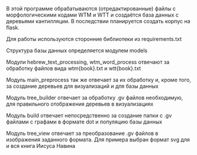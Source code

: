 В этой программе обрабатываются (отредактированные) файлы с морфологическими кодами WTM и WTT и создаётся база данных с деревьями кантилляции. В последствии планируется создать корпус на flask.

Для работы используются сторонние библиотеки из requirements.txt

Структура базы данных определяется модулем models

Модули hebrew_text_processing, wtm_word_process отвечают за обработку файлов вида wtm{book}.txt и wtt{book}.txt

Модуль main_preprocess так же отвечает за их обработку и, кроме того, за создание деревьев для визуализаций и для базы данных

Модуль tree_builder отвечает за обработку .gv файлов необходимую, для правильного отображения деревьев в визуализациях

Модуль build отвечает непосредственно за создание папки с .gv файлами с графами в формате dot и популяцию базы данных

Модуль tree_view отвечает за преобразование .gv файлов в изображения заданного формата. Для примера выбран формат svg для и вся книга Иисуса Навина

